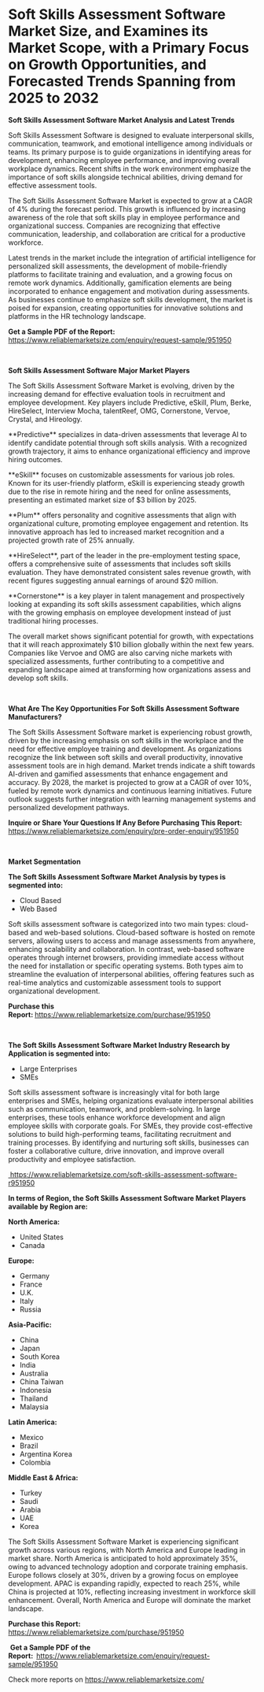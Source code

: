 <p><h1>Soft Skills Assessment Software Market Size, and Examines its Market Scope, with a Primary Focus on Growth Opportunities, and Forecasted Trends Spanning from 2025 to 2032</h1></p><p><strong>Soft Skills Assessment Software Market Analysis and Latest Trends</strong></p>
<p><p>Soft Skills Assessment Software is designed to evaluate interpersonal skills, communication, teamwork, and emotional intelligence among individuals or teams. Its primary purpose is to guide organizations in identifying areas for development, enhancing employee performance, and improving overall workplace dynamics. Recent shifts in the work environment emphasize the importance of soft skills alongside technical abilities, driving demand for effective assessment tools.</p><p>The Soft Skills Assessment Software Market is expected to grow at a CAGR of 4% during the forecast period. This growth is influenced by increasing awareness of the role that soft skills play in employee performance and organizational success. Companies are recognizing that effective communication, leadership, and collaboration are critical for a productive workforce. </p><p>Latest trends in the market include the integration of artificial intelligence for personalized skill assessments, the development of mobile-friendly platforms to facilitate training and evaluation, and a growing focus on remote work dynamics. Additionally, gamification elements are being incorporated to enhance engagement and motivation during assessments. As businesses continue to emphasize soft skills development, the market is poised for expansion, creating opportunities for innovative solutions and platforms in the HR technology landscape.</p></p>
<p><strong>Get a Sample PDF of the Report:&nbsp;</strong> <a href="https://www.reliablemarketsize.com/enquiry/request-sample/951950?utm_campaign=3120&utm_medium=2&utm_source=Github&utm_content=ia&utm_term=06032025&utm_id=soft-skills-assessment-software">https://www.reliablemarketsize.com/enquiry/request-sample/951950</a></p>
<p>&nbsp;</p>
<p><strong>Soft Skills Assessment Software Major Market Players</strong></p>
<p><p>The Soft Skills Assessment Software Market is evolving, driven by the increasing demand for effective evaluation tools in recruitment and employee development. Key players include Predictive, eSkill, Plum, Berke, HireSelect, Interview Mocha, talentReef, OMG, Cornerstone, Vervoe, Crystal, and Hireology.</p><p>**Predictive** specializes in data-driven assessments that leverage AI to identify candidate potential through soft skills analysis. With a recognized growth trajectory, it aims to enhance organizational efficiency and improve hiring outcomes.</p><p>**eSkill** focuses on customizable assessments for various job roles. Known for its user-friendly platform, eSkill is experiencing steady growth due to the rise in remote hiring and the need for online assessments, presenting an estimated market size of $3 billion by 2025.</p><p>**Plum** offers personality and cognitive assessments that align with organizational culture, promoting employee engagement and retention. Its innovative approach has led to increased market recognition and a projected growth rate of 25% annually.</p><p>**HireSelect**, part of the leader in the pre-employment testing space, offers a comprehensive suite of assessments that includes soft skills evaluation. They have demonstrated consistent sales revenue growth, with recent figures suggesting annual earnings of around $20 million.</p><p>**Cornerstone** is a key player in talent management and prospectively looking at expanding its soft skills assessment capabilities, which aligns with the growing emphasis on employee development instead of just traditional hiring processes.</p><p>The overall market shows significant potential for growth, with expectations that it will reach approximately $10 billion globally within the next few years. Companies like Vervoe and OMG are also carving niche markets with specialized assessments, further contributing to a competitive and expanding landscape aimed at transforming how organizations assess and develop soft skills.</p></p>
<p>&nbsp;</p>
<p><strong>What Are The Key Opportunities For Soft Skills Assessment Software Manufacturers?</strong></p>
<p><p>The Soft Skills Assessment Software market is experiencing robust growth, driven by the increasing emphasis on soft skills in the workplace and the need for effective employee training and development. As organizations recognize the link between soft skills and overall productivity, innovative assessment tools are in high demand. Market trends indicate a shift towards AI-driven and gamified assessments that enhance engagement and accuracy. By 2028, the market is projected to grow at a CAGR of over 10%, fueled by remote work dynamics and continuous learning initiatives. Future outlook suggests further integration with learning management systems and personalized development pathways.</p></p>
<p><strong>Inquire or Share Your Questions If Any Before Purchasing This Report:</strong> <a href="https://www.reliablemarketsize.com/enquiry/pre-order-enquiry/951950?utm_campaign=3120&utm_medium=2&utm_source=Github&utm_content=ia&utm_term=06032025&utm_id=soft-skills-assessment-software">https://www.reliablemarketsize.com/enquiry/pre-order-enquiry/951950</a></p>
<p>&nbsp;</p>
<p><strong>Market Segmentation</strong></p>
<p><strong>The Soft Skills Assessment Software Market Analysis by types is segmented into:</strong></p>
<p><ul><li>Cloud Based</li><li>Web Based</li></ul></p>
<p><p>Soft skills assessment software is categorized into two main types: cloud-based and web-based solutions. Cloud-based software is hosted on remote servers, allowing users to access and manage assessments from anywhere, enhancing scalability and collaboration. In contrast, web-based software operates through internet browsers, providing immediate access without the need for installation or specific operating systems. Both types aim to streamline the evaluation of interpersonal abilities, offering features such as real-time analytics and customizable assessment tools to support organizational development.</p></p>
<p><strong>Purchase this Report:&nbsp;</strong><a href="https://www.reliablemarketsize.com/purchase/951950?utm_campaign=3120&utm_medium=2&utm_source=Github&utm_content=ia&utm_term=06032025&utm_id=soft-skills-assessment-software">https://www.reliablemarketsize.com/purchase/951950</a></p>
<p>&nbsp;</p>
<p><strong>The Soft Skills Assessment Software Market Industry Research by Application is segmented into:</strong></p>
<p><ul><li>Large Enterprises</li><li>SMEs</li></ul></p>
<p><p>Soft skills assessment software is increasingly vital for both large enterprises and SMEs, helping organizations evaluate interpersonal abilities such as communication, teamwork, and problem-solving. In large enterprises, these tools enhance workforce development and align employee skills with corporate goals. For SMEs, they provide cost-effective solutions to build high-performing teams, facilitating recruitment and training processes. By identifying and nurturing soft skills, businesses can foster a collaborative culture, drive innovation, and improve overall productivity and employee satisfaction.</p></p>
<p><a href="https://www.reliablemarketsize.com/soft-skills-assessment-software-r951950?utm_campaign=3120&utm_medium=2&utm_source=Github&utm_content=ia&utm_term=06032025&utm_id=soft-skills-assessment-software">&nbsp;https://www.reliablemarketsize.com/soft-skills-assessment-software-r951950</a></p>
<p><strong>In terms of Region, the Soft Skills Assessment Software Market Players available by Region are:</strong></p>
<p>
    <p> <strong> North America: </strong>
        <ul>
            <li>United States</li>
            <li>Canada</li>
        </ul>
        </p> 
    <p> <strong> Europe: </strong>
        <ul>
            <li>Germany</li>
            <li>France</li>
            <li>U.K.</li>
            <li>Italy</li>
            <li>Russia</li>
        </ul>
        </p> 
    <p> <strong> Asia-Pacific: </strong>
        <ul>
            <li>China</li>
            <li>Japan</li>
            <li>South Korea</li>
            <li>India</li>
            <li>Australia</li>
            <li>China Taiwan</li>
            <li>Indonesia</li>
            <li>Thailand</li>
            <li>Malaysia</li>
        </ul>
        </p> 
    <p> <strong> Latin America: </strong>
        <ul>
            <li>Mexico</li>
            <li>Brazil</li>
            <li>Argentina Korea</li>
            <li>Colombia</li>
        </ul>
        </p> 
    <p> <strong> Middle East & Africa: </strong>
        <ul>
            <li>Turkey</li>
            <li>Saudi</li>
            <li>Arabia</li>
            <li>UAE</li>
            <li>Korea</li>
        </ul>
    </p>
    </p>
<p><p>The Soft Skills Assessment Software Market is experiencing significant growth across various regions, with North America and Europe leading in market share. North America is anticipated to hold approximately 35%, owing to advanced technology adoption and corporate training emphasis. Europe follows closely at 30%, driven by a growing focus on employee development. APAC is expanding rapidly, expected to reach 25%, while China is projected at 10%, reflecting increasing investment in workforce skill enhancement. Overall, North America and Europe will dominate the market landscape.</p></p>
<p><strong>Purchase this Report: </strong><a href="https://www.reliablemarketsize.com/purchase/951950?utm_campaign=3120&utm_medium=2&utm_source=Github&utm_content=ia&utm_term=06032025&utm_id=soft-skills-assessment-software">https://www.reliablemarketsize.com/purchase/951950</a></p>
<p>&nbsp;<strong>Get a Sample PDF of the Report:&nbsp;&nbsp;</strong><a href="https://www.reliablemarketsize.com/enquiry/request-sample/951950?utm_campaign=3120&utm_medium=2&utm_source=Github&utm_content=ia&utm_term=06032025&utm_id=soft-skills-assessment-software">https://www.reliablemarketsize.com/enquiry/request-sample/951950</a></p>
<p><strong></strong></p>
<p>Check more reports on <a href="https://www.reliablemarketsize.com/?utm_campaign=3120&utm_medium=2&utm_source=Github&utm_content=ia&utm_term=06032025&utm_id=soft-skills-assessment-software">https://www.reliablemarketsize.com/</a></p>
